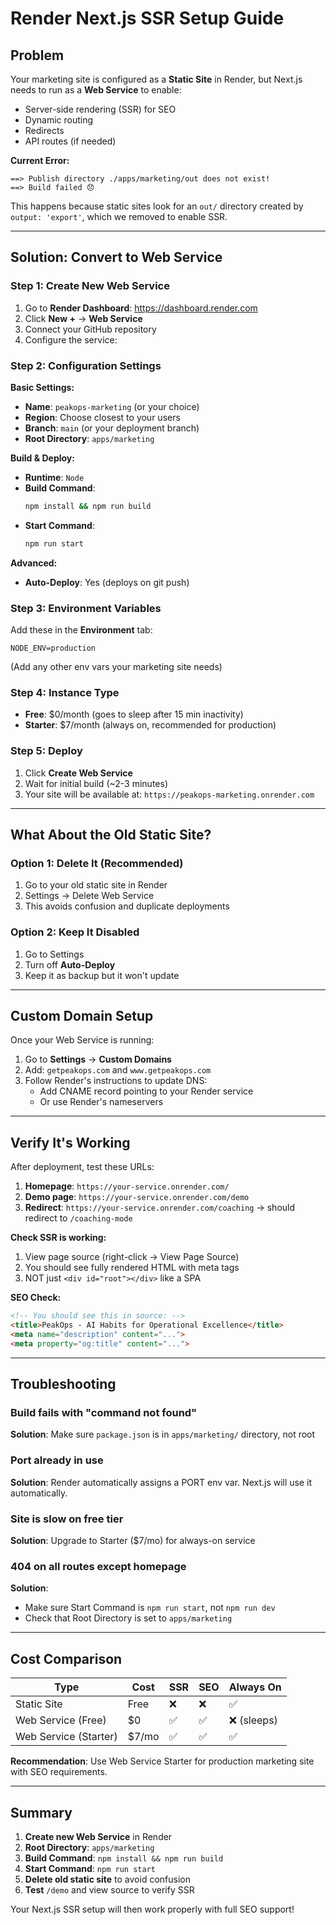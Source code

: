 # Render Next.js SSR Setup Guide

## Problem

Your marketing site is configured as a **Static Site** in Render, but Next.js needs to run as a **Web Service** to enable:
- Server-side rendering (SSR) for SEO
- Dynamic routing
- Redirects
- API routes (if needed)

**Current Error:**
```
==> Publish directory ./apps/marketing/out does not exist!
==> Build failed 😞
```

This happens because static sites look for an `out/` directory created by `output: 'export'`, which we removed to enable SSR.

---

## Solution: Convert to Web Service

### Step 1: Create New Web Service

1. Go to **Render Dashboard**: https://dashboard.render.com
2. Click **New +** → **Web Service**
3. Connect your GitHub repository
4. Configure the service:

### Step 2: Configuration Settings

**Basic Settings:**
- **Name**: `peakops-marketing` (or your choice)
- **Region**: Choose closest to your users
- **Branch**: `main` (or your deployment branch)
- **Root Directory**: `apps/marketing`

**Build & Deploy:**
- **Runtime**: `Node`
- **Build Command**:
  ```bash
  npm install && npm run build
  ```
- **Start Command**:
  ```bash
  npm run start
  ```

**Advanced:**
- **Auto-Deploy**: Yes (deploys on git push)

### Step 3: Environment Variables

Add these in the **Environment** tab:

```
NODE_ENV=production
```

(Add any other env vars your marketing site needs)

### Step 4: Instance Type

- **Free**: $0/month (goes to sleep after 15 min inactivity)
- **Starter**: $7/month (always on, recommended for production)

### Step 5: Deploy

1. Click **Create Web Service**
2. Wait for initial build (~2-3 minutes)
3. Your site will be available at: `https://peakops-marketing.onrender.com`

---

## What About the Old Static Site?

### Option 1: Delete It (Recommended)
1. Go to your old static site in Render
2. Settings → Delete Web Service
3. This avoids confusion and duplicate deployments

### Option 2: Keep It Disabled
1. Go to Settings
2. Turn off **Auto-Deploy**
3. Keep it as backup but it won't update

---

## Custom Domain Setup

Once your Web Service is running:

1. Go to **Settings** → **Custom Domains**
2. Add: `getpeakops.com` and `www.getpeakops.com`
3. Follow Render's instructions to update DNS:
   - Add CNAME record pointing to your Render service
   - Or use Render's nameservers

---

## Verify It's Working

After deployment, test these URLs:

1. **Homepage**: `https://your-service.onrender.com/`
2. **Demo page**: `https://your-service.onrender.com/demo`
3. **Redirect**: `https://your-service.onrender.com/coaching` → should redirect to `/coaching-mode`

**Check SSR is working:**
1. View page source (right-click → View Page Source)
2. You should see fully rendered HTML with meta tags
3. NOT just `<div id="root"></div>` like a SPA

**SEO Check:**
```html
<!-- You should see this in source: -->
<title>PeakOps - AI Habits for Operational Excellence</title>
<meta name="description" content="...">
<meta property="og:title" content="...">
```

---

## Troubleshooting

### Build fails with "command not found"
**Solution**: Make sure `package.json` is in `apps/marketing/` directory, not root

### Port already in use
**Solution**: Render automatically assigns a PORT env var. Next.js will use it automatically.

### Site is slow on free tier
**Solution**: Upgrade to Starter ($7/mo) for always-on service

### 404 on all routes except homepage
**Solution**:
- Make sure Start Command is `npm run start`, not `npm run dev`
- Check that Root Directory is set to `apps/marketing`

---

## Cost Comparison

| Type | Cost | SSR | SEO | Always On |
|------|------|-----|-----|-----------|
| Static Site | Free | ❌ | ❌ | ✅ |
| Web Service (Free) | $0 | ✅ | ✅ | ❌ (sleeps) |
| Web Service (Starter) | $7/mo | ✅ | ✅ | ✅ |

**Recommendation**: Use Web Service Starter for production marketing site with SEO requirements.

---

## Summary

1. **Create new Web Service** in Render
2. **Root Directory**: `apps/marketing`
3. **Build Command**: `npm install && npm run build`
4. **Start Command**: `npm run start`
5. **Delete old static site** to avoid confusion
6. **Test** `/demo` and view source to verify SSR

Your Next.js SSR setup will then work properly with full SEO support!
